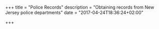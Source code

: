 +++
title = "Police Records"
description = "Obtaining records from New Jersey police departments"
date = "2017-04-24T18:36:24+02:00"

+++
